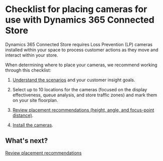 

# Checklist for placing cameras for use with Dynamics 365 Connected Store

Dynamics 365 Connected Store requires Loss Prevention (LP) cameras installed within your space to process customer actions as they 
move and interact within your store.

When determining where to place your cameras, we recommend working through this checklist:

1.	[Understand the scenarios](camera-placement-general.md) and your customer insight goals.

2.	Select up to 10 locations for the cameras (focused on the display effectiveness, queue analysis, and store traffic zones) and mark them on your site floorplan.

3.	[Review placement recommendations (height, angle, and focus-point distance)](camera-placement-recommendations.md).

4.	[Install the cameras](install-cameras.md).

## What's next?

[Review placement recommendations](camera-placement-general.md)
